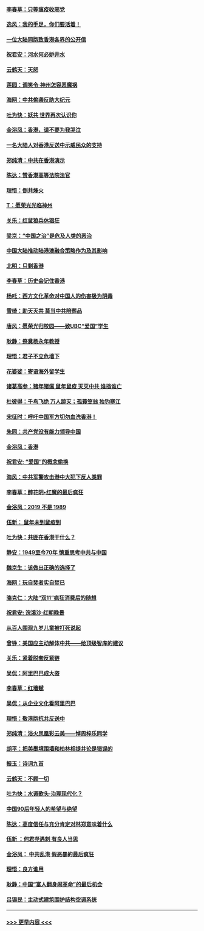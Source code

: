 #### [李春草：只等瘟疫收邪党](../pages/nsc993/n11677308.md?t=11250711) 
#### [逸风：我的手足，你们要活着！](../pages/nsc993/n11676352.md?t=11250711) 
#### [一位大陆同胞致香港各界的公开信](../pages/nsc993/n11675761.md?t=11250711) 
#### [祝君安：河水何必妒井水](../pages/nsc993/n11675746.md?t=11250711) 
#### [云鹤天：天怒](../pages/nsc993/n11675718.md?t=11250711) 
#### [莲园：调笑令‧神州怎容恶魔祸](../pages/nsc993/n11675648.md?t=11250711) 
#### [海网：中共偷袭反助大纪元](../pages/nsc993/n11673515.md?t=11250711) 
#### [吐为快：妖共 世界再次认识你](../pages/nsc993/n11673506.md?t=11250711) 
#### [金浴凤：香港，请不要为我哭泣](../pages/nsc993/n11673248.md?t=11250711) 
#### [一名大陆人对香港反送中示威民众的支持](../pages/nsc993/n11672615.md?t=11250711) 
#### [郑纯清：中共在香港演示](../pages/nsc993/n11670539.md?t=11250711) 
#### [陈达：赞香港高等法院法官](../pages/nsc993/n11669542.md?t=11250711) 
#### [理悟：倒共烽火](../pages/nsc993/n11668844.md?t=11250711) 
#### [T：愿荣光光临神州](../pages/nsc993/n11668421.md?t=11250711) 
#### [关乐：红鼠狼兵休猖狂](../pages/nsc993/n11668378.md?t=11250711) 
#### [梁京：“中国之治”是危及人类的恶治](../pages/nsc993/n11668328.md?t=11250711) 
#### [中国大陆推动陆港澳融合策略作为及其影响](../pages/nsc993/n11668157.md?t=11250711) 
#### [北明：只剩香港](../pages/nsc993/n11668002.md?t=11250711) 
#### [李春草：历史会记住香港](../pages/nsc993/n11667927.md?t=11250711) 
#### [杨吒：西方文化革命对中国人的伤害极为阴毒](../pages/nsc993/n11664521.md?t=11250711) 
#### [雪绮：助天灭共 莫当中共陪葬品](../pages/nsc993/n11662650.md?t=11250711) 
#### [唐风：愿荣光归校园——致UBC“爱国”学生](../pages/nsc993/n11662194.md?t=11250711) 
#### [耿静：祭奠杨永年教授](../pages/nsc993/n11662514.md?t=11250711) 
#### [理悟：君子不立危墙下](../pages/nsc993/n11662172.md?t=11250711) 
#### [花婆娑：寄语海外留学生](../pages/nsc993/n11662121.md?t=11250711) 
#### [诸葛高参：猪年猪瘟 鼠年鼠疫 天灭中共 谁挡谁亡](../pages/nsc993/n11661980.md?t=11250711) 
#### [杜彼得：千鸟飞绝 万人踪灭；孤蓑笠翁 独钓寒江](../pages/nsc993/n11661170.md?t=11250711) 
#### [宋征时：呼吁中国军方切勿血洗香港！](../pages/nsc993/n11415318.md?t=11250711) 
#### [朱同：共产党没有能力领导中国](../pages/nsc993/n11660421.md?t=11250711) 
#### [金浴凤：香港](../pages/nsc993/n11660419.md?t=11250711) 
#### [祝君安: “爱国”的概念偷换](../pages/nsc993/n11659706.md?t=11250711) 
#### [海风：中共军警攻击港中大犯下反人类罪](../pages/nsc993/n11659632.md?t=11250711) 
#### [李春草：醉花阴•红魔的最后疯狂](../pages/nsc993/n11659287.md?t=11250711) 
#### [金浴凤：2019 不是 1989](../pages/nsc993/n11657663.md?t=11250711) 
#### [伍新： 鼠年未到鼠疫到](../pages/nsc993/n11655098.md?t=11250711) 
#### [吐为快：共匪在香港干什么？](../pages/nsc993/n11654891.md?t=11250711) 
#### [静安：1949至今70年 慎重思考中共与中国](../pages/nsc993/n11651244.md?t=11250711) 
#### [魏京生：该做出正确的选择了](../pages/nsc993/n11653084.md?t=11250711) 
#### [海网：玩自焚者实自焚已](../pages/nsc993/n11652423.md?t=11250711) 
#### [骆克仁：大陆“双11”疯狂消费后的随想](../pages/nsc993/n11652305.md?t=11250711) 
#### [祝君安: 浣溪沙·红朝晚景](../pages/nsc993/n11652258.md?t=11250711) 
#### [从百人围观九岁儿童被打死说起](../pages/nsc993/n11651030.md?t=11250711) 
#### [曾铮：美国应主动解体中共——给顶级智库的建议](../pages/nsc993/n11649888.md?t=11250711) 
#### [关乐：紧着脱套反紧链](../pages/nsc993/n11649069.md?t=11250711) 
#### [吴侃：阿里巴巴成大盗](../pages/nsc993/n11645523.md?t=11250711) 
#### [李春草：红墙赋](../pages/nsc993/n11646389.md?t=11250711) 
#### [吴侃：从企业文化看阿里巴巴](../pages/nsc993/n11645476.md?t=11250711) 
#### [理悟：敬港胞抗共反送中](../pages/nsc993/n11645466.md?t=11250711) 
#### [郑纯清：浴火凤凰彩云美——悼周梓乐同学](../pages/nsc993/n11645155.md?t=11250711) 
#### [胡平：把美墨境围墙和柏林相提并论是错误的](../pages/nsc993/n11645134.md?t=11250711) 
#### [振玉：诗词九首](../pages/nsc993/n11644081.md?t=11250711) 
#### [云鹤天：不顾一切](../pages/nsc993/n11643508.md?t=11250711) 
#### [吐为快：水调歌头·治理现代化？](../pages/nsc993/n11643485.md?t=11250711) 
#### [中国90后年轻人的希望与绝望](../pages/nsc993/n11642317.md?t=11250711) 
#### [陈达：高度信任与充分肯定对林郑意味着什么](../pages/nsc993/n11641441.md?t=11250711) 
#### [伍新 ：何君尧遇刺 有良人当思](../pages/nsc993/n11641503.md?t=11250711) 
#### [金浴凤： 中共乱港  假恶暴的最后疯狂](../pages/nsc993/n11641495.md?t=11250711) 
#### [理悟：良方谁用](../pages/nsc993/n11641463.md?t=11250711) 
#### [耿静：中国“富人翻身闹革命”的最后机会](../pages/nsc993/n11640655.md?t=11250711) 
#### [吕锡民：主动式建筑围护结构空调系统](../pages/nsc993/n11640168.md?t=11250711) 

----
#### [ >>> 更早内容 <<< ](../indexes/nsc993-earlier.md)
